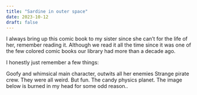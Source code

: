 ```yaml
---
title: "Sardine in outer space"
date: 2023-10-12
draft: false
---
```


I always bring up this comic book to my sister since she can’t for the life of her, remember reading it. Although we read it all the time since it was one of the few colored comic books our library had more than a decade ago.

I honestly just remember a few things:

Goofy and whimsical main character, outwits all her enemies
Strange pirate crew. They were all weird. But fun.
The candy physics planet. The image below is burned in my head for some odd reason..

